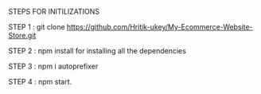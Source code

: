 STEPS FOR INITILIZATIONS

STEP 1 : git clone https://github.com/Hritik-ukey/My-Ecommerce-Website-Store.git    
       
STEP 2 : npm install for installing all the dependencies                
   
STEP 3 : npm i autoprefixer         
               
STEP 4 : npm start. 
       
          
     
     
